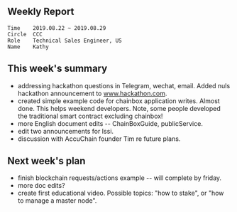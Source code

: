 ## Weekly Report
```
Time	2019.08.22 ~ 2019.08.29
Circle	CCC
Role	Technical Sales Engineer, US
Name	Kathy
```
## This week's summary
-  addressing hackathon questions in Telegram, wechat, email. Added nuls hackathon announcement to www.hackathon.com.
-  created simple example code for chainbox application writes. Almost done. This helps weekend developers. Note, some people developed the traditional smart contract excluding chainbox!
-  more English document edits -- ChainBoxGuide, publicService.
-  edit two announcements for Issi.
-  discussion with AccuChain founder Tim re future plans.
## Next week's plan
- finish blockchain requests/actions example -- will complete by friday.
- more doc edits?
- create first educational video. Possible topics: "how to stake", or "how to manage a master node".


